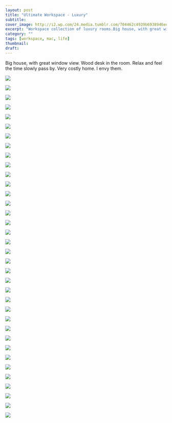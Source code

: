 ```yaml
---
layout: post
title: "Ultimate Workspace - Luxury"
subtitle: 
cover_image: http://i2.wp.com/24.media.tumblr.com/704462c4939b6938946ed3e01b73d123/tumblr_mg9jo9HZvK1rqeb09o1_1280.jpg
excerpt: "Workspace collection of luxury rooms.Big house, with great window view. Wood desk in the room. Relax and feel the time slowly pass by. Very costly home. I envy them."
category: ""
tags: [workspace, mac, life]
thumbnail: 
draft: 
---
```


Big house, with great window view. Wood desk in the room. Relax and feel the time slowly pass by. Very costly home. I envy them.

![](http://i2.wp.com/24.media.tumblr.com/704462c4939b6938946ed3e01b73d123/tumblr_mg9jo9HZvK1rqeb09o1_1280.jpg)

![](http://s3.amazonaws.com/37assets/svn/813-desk.jpg)

![](http://www.clickinteriores.com.br/wp-content/uploads/2013/03/bo-8-tumblr1-e1363738385898.jpg)

![](http://i0.wp.com/www.designboom.com/cms/images/andrea05/swollen02.jpg)

![](http://www.usualhouse.com/wp-content/uploads/2013/04/5700.jpg)

![](http://s3.amazonaws.com/37assets/svn/816-photo-3.png)

![](http://i1.wp.com/24.media.tumblr.com/tumblr_mb0r4gvvBT1rqeb09o1_1280.jpg)

![](http://i1.wp.com/24.media.tumblr.com/28b86679ef28c23751f1644c814d1884/tumblr_mp7q76Bveu1rqeb09o1_1280.jpg)

![](http://i0.wp.com/25.media.tumblr.com/cbd813cbf00198b73a1c7eaa5010bb83/tumblr_mlyoehAlDP1rqeb09o1_1280.jpg)

![](http://i1.wp.com/25.media.tumblr.com/dafbe1a2c4fc0f46cbfbc3a47612566c/tumblr_mlyodarEzD1rqeb09o1_1280.jpg)

![](http://i2.wp.com/24.media.tumblr.com/33b59ea460859fdfed40bf98a057f900/tumblr_mp27x1uRJT1rqeb09o1_1280.jpg)

![](http://i0.wp.com/25.media.tumblr.com/502a41c698bd1f9b589f2cd115b11f5f/tumblr_mlyoc0fFfQ1rqeb09o1_1280.jpg)

![](http://i0.wp.com/25.media.tumblr.com/7e88437840b159748c13493a20856f2f/tumblr_mnb5u9xZDL1rqeb09o1_500.png)

![](http://i1.wp.com/25.media.tumblr.com/1aa5354e835f014d6805bc05c4b41d56/tumblr_mfso91HJRK1rqeb09o1_500.jpg)

![](http://i2.wp.com/24.media.tumblr.com/3e2c1ee90fadb78e78cb603b16111415/tumblr_mjd9m6IAcm1rqeb09o1_1280.jpg)

![](http://i2.wp.com/25.media.tumblr.com/1ea6e8bae24d33fcf811f57a6e2cfee9/tumblr_ms3u2tawYT1rqeb09o1_1280.jpg)

![](http://i0.wp.com/30.media.tumblr.com/tumblr_lrt4jrNno31qfouyyo1_500.jpg)

![](http://i2.wp.com/25.media.tumblr.com/59df849b5c222877d9b5ed27afd03365/tumblr_mqlpojzLYf1rqeb09o1_1280.png)

![](http://i2.wp.com/25.media.tumblr.com/tumblr_m8m4ylYdxO1qkegsbo1_400.png)

![](http://i2.wp.com/31.media.tumblr.com/9f7405ef409eaec3ff1f9bcca6f6798b/tumblr_mrycz3un381qkegsbo1_500.jpg)

![](http://i1.wp.com/29.media.tumblr.com/tumblr_m2lerboNQs1r9tee7o1_1280.jpg)

![](http://i2.wp.com/25.media.tumblr.com/tumblr_m8k99m6Whz1qkegsbo1_500.png)

![](http://i0.wp.com/25.media.tumblr.com/tumblr_m42pufPWMz1r9tee7o1_1280.jpg)

![](http://i0.wp.com/24.media.tumblr.com/tumblr_m7w6unCDDb1qkegsbo1_500.jpg)

![](http://i2.wp.com/24.media.tumblr.com/tumblr_m9vsiuWpaV1rtd2oko1_500.jpg)

![](http://i2.wp.com/25.media.tumblr.com/tumblr_m8hs2cs91U1rtd2oko1_500.jpg)

![](http://i2.wp.com/30.media.tumblr.com/tumblr_m2a1wtrcmN1r9tee7o1_500.jpg)

![](http://i1.wp.com/25.media.tumblr.com/tumblr_m4279z3loL1r9tee7o1_1280.jpg)

![](http://i2.wp.com/25.media.tumblr.com/tumblr_m3kjnef1GE1r9tee7o1_1280.jpg)

![](http://i0.wp.com/24.media.tumblr.com/tumblr_m343okK8AM1r9tee7o1_1280.jpg)

![](http://i2.wp.com/29.media.tumblr.com/tumblr_m1zde3nVGb1r9tee7o1_1280.jpg)

![](http://i2.wp.com/28.media.tumblr.com/tumblr_m1wwgcQcgr1r9tee7o1_1280.jpg)

![](http://i2.wp.com/30.media.tumblr.com/tumblr_m13p7uQtEv1r9tee7o1_1280.jpg)

![](http://i0.wp.com/30.media.tumblr.com/tumblr_m0y5miblia1r9tee7o1_1280.jpg)

![](http://i1.wp.com/farm7.static.flickr.com/6151/6137878006_a23d83f0fa_z.jpg)

![](http://i0.wp.com/30.media.tumblr.com/tumblr_lsm73gpNwT1qmdhmdo1_400.png)

